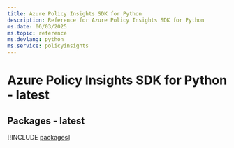 ```yaml
---
title: Azure Policy Insights SDK for Python
description: Reference for Azure Policy Insights SDK for Python
ms.date: 06/03/2025
ms.topic: reference
ms.devlang: python
ms.service: policyinsights
---
```

# Azure Policy Insights SDK for Python - latest
## Packages - latest
[!INCLUDE [packages](policy-insights-index.md)]
